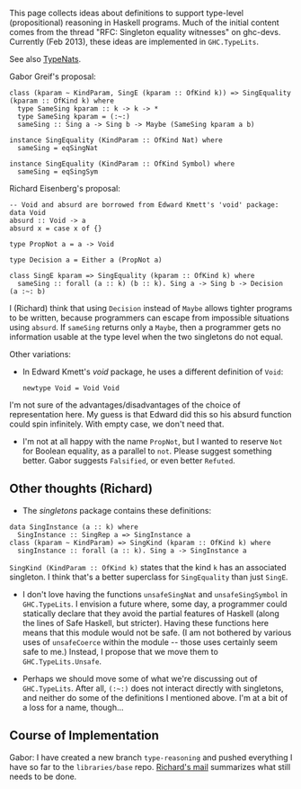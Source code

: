 
This page collects ideas about definitions to support type-level (propositional) reasoning in Haskell programs. Much of the initial content comes from the thread "RFC: Singleton equality witnesses" on ghc-devs. Currently (Feb 2013), these ideas are implemented in `GHC.TypeLits`.


See also [TypeNats](type-nats).


Gabor Greif's proposal:

```wiki
class (kparam ~ KindParam, SingE (kparam :: OfKind k)) => SingEquality (kparam :: OfKind k) where
  type SameSing kparam :: k -> k -> *
  type SameSing kparam = (:~:)
  sameSing :: Sing a -> Sing b -> Maybe (SameSing kparam a b)

instance SingEquality (KindParam :: OfKind Nat) where
  sameSing = eqSingNat

instance SingEquality (KindParam :: OfKind Symbol) where
  sameSing = eqSingSym
```


Richard Eisenberg's proposal:

```wiki
-- Void and absurd are borrowed from Edward Kmett's 'void' package:
data Void
absurd :: Void -> a
absurd x = case x of {}

type PropNot a = a -> Void

type Decision a = Either a (PropNot a)

class SingE kparam => SingEquality (kparam :: OfKind k) where
  sameSing :: forall (a :: k) (b :: k). Sing a -> Sing b -> Decision (a :~: b)
```


I (Richard) think that using `Decision` instead of `Maybe` allows tighter programs to be written, because programmers can escape from impossible situations using `absurd`. If `sameSing` returns only a `Maybe`, then a programmer gets no information usable at the type level when the two singletons do not equal.


Other variations:

- In Edward Kmett's *void* package, he uses a different definition of `Void`:

  ```wiki
  newtype Void = Void Void
  ```


I'm not sure of the advantages/disadvantages of the choice of representation here. My guess is that Edward did this so his absurd function could spin infinitely. With empty case, we don't need that.

- I'm not at all happy with the name `PropNot`, but I wanted to reserve `Not` for Boolean equality, as a parallel to `not`. Please suggest something better. Gabor suggests `Falsified`, or even better `Refuted`.

## Other thoughts (Richard)

- The *singletons* package contains these definitions:

```wiki
data SingInstance (a :: k) where
  SingInstance :: SingRep a => SingInstance a
class (kparam ~ KindParam) => SingKind (kparam :: OfKind k) where
  singInstance :: forall (a :: k). Sing a -> SingInstance a
```

`SingKind (KindParam :: OfKind k)` states that the kind `k` has an associated singleton. I think that's a better superclass for `SingEquality` than just `SingE`.

- I don't love having the functions `unsafeSingNat` and `unsafeSingSymbol` in `GHC.TypeLits`. I envision a future where, some day, a programmer could statically declare that they avoid the partial features of Haskell (along the lines of Safe Haskell, but stricter). Having these functions here means that this module would not be safe. (I am not bothered by various uses of `unsafeCoerce` within the module -- those uses certainly seem safe to me.) Instead, I propose that we move them to `GHC.TypeLits.Unsafe`.

- Perhaps we should move some of what we're discussing out of `GHC.TypeLits`. After all, `(:~:)` does not interact directly with singletons, and neither do some of the definitions I mentioned above. I'm at a bit of a loss for a name, though...

## Course of Implementation


Gabor: I have created a new branch `type-reasoning` and pushed everything I have so far to the `libraries/base` repo. [ Richard's mail](http://www.haskell.org/pipermail/ghc-devs/2013-February/000304.html) summarizes what still needs to be done.
